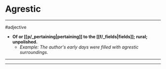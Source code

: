 # Agrestic
---
#adjective
- **Of or [[p/_pertaining|pertaining]] to the [[f/_fields|fields]]; rural; unpolished.**
	- _Example: The author's early days were filled with agrestic surroundings._
---
---
